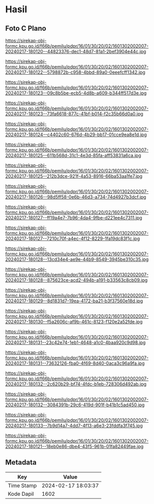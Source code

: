 # Hasil

## Foto C Plano

https://sirekap-obj-formc.kpu.go.id/f66b/pemilu/pdpr/16/01/30/20/02/1601302002007-20240217-180120--44823376-dec1-48d7-81a1-2bef3904e44c.jpg

https://sirekap-obj-formc.kpu.go.id/f66b/pemilu/pdpr/16/01/30/20/02/1601302002007-20240217-180122--5798872b-c958-4bbd-89a0-0eeefcff1342.jpg

https://sirekap-obj-formc.kpu.go.id/f66b/pemilu/pdpr/16/01/30/20/02/1601302002007-20240217-180123--09c8b5be-ecb5-4d8b-a609-b344ff517d3e.jpg

https://sirekap-obj-formc.kpu.go.id/f66b/pemilu/pdpr/16/01/30/20/02/1601302002007-20240217-180123--73fa6618-877c-41bf-b014-f2c35b66d0a0.jpg

https://sirekap-obj-formc.kpu.go.id/f66b/pemilu/pdpr/16/01/30/20/02/1601302002007-20240217-180124--c4402c60-676d-4b29-bb17-01cce9ea8e1d.jpg

https://sirekap-obj-formc.kpu.go.id/f66b/pemilu/pdpr/16/01/30/20/02/1601302002007-20240217-180125--611b568d-31c1-4e3d-85fa-aff53831a6ca.jpg

https://sirekap-obj-formc.kpu.go.id/f66b/pemilu/pdpr/16/01/30/20/02/1601302002007-20240217-180125--212b3dce-921f-4a53-8916-66ba53aa1fe7.jpg

https://sirekap-obj-formc.kpu.go.id/f66b/pemilu/pdpr/16/01/30/20/02/1601302002007-20240217-180126--98d5ff58-0e6b-46d3-a734-74d4927b3dcf.jpg

https://sirekap-obj-formc.kpu.go.id/f66b/pemilu/pdpr/16/01/30/20/02/1601302002007-20240217-180127--ff19a4e7-7b96-4da4-9fbe-d221ee4c7311.jpg

https://sirekap-obj-formc.kpu.go.id/f66b/pemilu/pdpr/16/01/30/20/02/1601302002007-20240217-180127--7210c70f-a4ec-4f12-8229-1fa19dc83f1c.jpg

https://sirekap-obj-formc.kpu.go.id/f66b/pemilu/pdpr/16/01/30/20/02/1601302002007-20240217-180128--13cd34e4-ae9e-44b9-8549-3945be310c35.jpg

https://sirekap-obj-formc.kpu.go.id/f66b/pemilu/pdpr/16/01/30/20/02/1601302002007-20240217-180128--875623ce-acd2-494b-a191-b33563c8cb09.jpg

https://sirekap-obj-formc.kpu.go.id/f66b/pemilu/pdpr/16/01/30/20/02/1601302002007-20240217-180129--8d1831d7-19ea-4172-ba21-b3f37560e18d.jpg

https://sirekap-obj-formc.kpu.go.id/f66b/pemilu/pdpr/16/01/30/20/02/1601302002007-20240217-180130--f5a2606c-af9b-461c-8123-f120e2a52fde.jpg

https://sirekap-obj-formc.kpu.go.id/f66b/pemilu/pdpr/16/01/30/20/02/1601302002007-20240217-180131--23c42e74-1eb1-4648-a1c0-4baa920c9d98.jpg

https://sirekap-obj-formc.kpu.go.id/f66b/pemilu/pdpr/16/01/30/20/02/1601302002007-20240217-180131--73632126-fba0-4f69-8d40-0aca3c96a9fa.jpg

https://sirekap-obj-formc.kpu.go.id/f66b/pemilu/pdpr/16/01/30/20/02/1601302002007-20240217-180132--2c620b29-bf74-4fdc-b1eb-728306d492ab.jpg

https://sirekap-obj-formc.kpu.go.id/f66b/pemilu/pdpr/16/01/30/20/02/1601302002007-20240217-180132--3084391b-29c6-419d-901f-b41b1c5ad450.jpg

https://sirekap-obj-formc.kpu.go.id/f66b/pemilu/pdpr/16/01/30/20/02/1601302002007-20240217-180133--7b9d14a7-4dd7-4f13-a6e3-23fddfa3f745.jpg

https://sirekap-obj-formc.kpu.go.id/f66b/pemilu/pdpr/16/01/30/20/02/1601302002007-20240217-180121--18eb0e86-dbe4-43f5-961b-01fa82449fae.jpg


## Metadata

| Key        | Value               |
| ---------- | ------------------- |
| Time Stamp | 2024-02-17 18:03:37 |
| Kode Dapil | 1602                |



